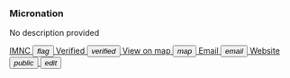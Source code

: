 <section>
    <h3 id="mnpage__name">Micronation</h3>
    <p id="mnpage__description">No description provided</p>
      <a href="#" class="nodecoration" id="mnpage__imnc">
      <span class="mdl-chip mdl-chip--deletable">
        <span class="mdl-chip__text" id="mnpage__imnc_text">IMNC</span>
        <button type="button" class="mdl-chip__action"><i class="material-icons">flag</i></button>
      </span>
    </a>
    <a href="#" class="nodecoration hidden" id="mnpage__verified">
      <span class="mdl-chip mdl-chip--deletable">
        <span class="mdl-chip__text">Verified</span>
        <button type="button" class="mdl-chip__action"><i class="material-icons">verified</i></button>
      </span>
    </a>
    <a href="#" target="_blank" class="nodecoration hidden" id="mnpage__map">
      <span class="mdl-chip mdl-chip--deletable">
        <span class="mdl-chip__text">View on map</span>
        <button type="button" class="mdl-chip__action"><i class="material-icons">map</i></button>
      </span>
    </a>
    <a href="#" target="_blank" class="nodecoration hidden" id="mnpage__email">
      <span class="mdl-chip mdl-chip--deletable">
        <span class="mdl-chip__text">Email</span>
        <button type="button" class="mdl-chip__action"><i class="material-icons">email</i></button>
      </span>
    </a>
    <a href="#" target="_blank" class="nodecoration hidden" id="mnpage__website">
      <span class="mdl-chip mdl-chip--deletable">
        <span class="mdl-chip__text" id="mnpage__website_text">Website</span>
        <button type="button" class="mdl-chip__action"><i class="material-icons">public</i></button>
      </span>
    </a>
    <a href="#" class="nodecoration icon_chip" id="mnpage__edit">
        <span class="mdl-chip mdl-chip--deletable">
          <button type="button" class="mdl-chip__action"><i class="material-icons">edit</i></button>
        </span>
    </a>
</section>